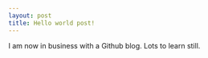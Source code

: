 ```yaml
---
layout: post
title: Hello world post!
---
```

I am now in business with a Github blog. Lots to learn still. 
